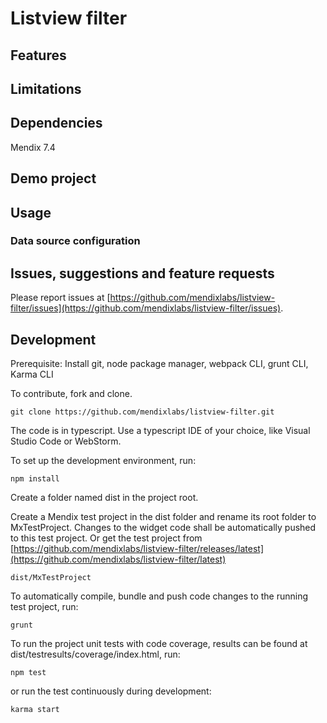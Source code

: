 # Listview filter

## Features

## Limitations

## Dependencies
Mendix 7.4

## Demo project

## Usage

### Data source configuration

## Issues, suggestions and feature requests
Please report issues at [https://github.com/mendixlabs/listview-filter/issues](https://github.com/mendixlabs/listview-filter/issues).

## Development
Prerequisite: Install git, node package manager, webpack CLI, grunt CLI, Karma CLI

To contribute, fork and clone.

    git clone https://github.com/mendixlabs/listview-filter.git

The code is in typescript. Use a typescript IDE of your choice, like Visual Studio Code or WebStorm.

To set up the development environment, run:

    npm install

Create a folder named dist in the project root.

Create a Mendix test project in the dist folder and rename its root folder to MxTestProject. Changes to the widget code shall be automatically pushed to this test project. Or get the test project from [https://github.com/mendixlabs/listview-filter/releases/latest](https://github.com/mendixlabs/listview-filter/latest)

    dist/MxTestProject

To automatically compile, bundle and push code changes to the running test project, run:

    grunt

To run the project unit tests with code coverage, results can be found at dist/testresults/coverage/index.html, run:

    npm test

or run the test continuously during development:

    karma start
